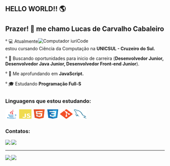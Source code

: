 ## HELLO WORLD!! :earth_americas:

## Prazer! 👋 me chamo Lucas de Carvalho Cabaleiro
<img src="https://raw.githubusercontent.com/MicaelliMedeiros/micaellimedeiros/master/image/computer-illustration.png" min-width="400px" max-width="400px" width="400px" align="right" alt="Computador iuriCode">

  ° 💻 Atualmente estou cursando  Ciência da Computação na <strong> UNICSUL - Cruzeiro do Sul.</strong>

  ° 💼 Buscando oportunidades para inicio de carreira (<strong>Desenvolvedor Junior, Desenvolvedor Java Junior, Desenvolvedor Front-end Junior</strong>).

  ° 🚀 Me aprofundando em <strong>JavaScript.</strong>

  ° 🎓 Estudando <strong>Programação Full-S
  
  ##
  
<div style="display: inline_block">
<h3>Linguagens que estou estudando:</h3>
<img align="center" alt="Java" height="30" width="40" src="https://github.com/CR10L02k/imagens/blob/main/icons/java/java-original.svg">
<img align="center" alt="Js" height="30" width="40" src="https://raw.githubusercontent.com/devicons/devicon/master/icons/javascript/javascript-plain.svg">
<img align="center" alt="HTML" height="30" width="40" src="https://raw.githubusercontent.com/devicons/devicon/master/icons/html5/html5-original.svg">
<img align="center" alt="CSS" height="30" width="40" src="https://raw.githubusercontent.com/devicons/devicon/master/icons/css3/css3-original.svg">
<img align="center" alt="Git" height="30" width="40" src="https://github.com/CR10L02k/imagens/blob/main/icons/git/git-original.svg">
<img align="center" alt="Mysql" height="30" width="40" src="https://github.com/CR10L02k/imagens/blob/main/icons/mysql/mysql-original.svg">
</div>
  
  ##
  
<div>
 <h3>Contatos:</h3>
  <a href="https://www.linkedin.com/in/lucas-cabaleiro//" target="_blank"><img src="https://img.shields.io/badge/-LinkedIn-%230077B5?style=for-the-badge&logo=linkedin&logoColor=white" target="_blank"></a>
   <a href = "mailto:lucascabaleiro06@gmail.com"><img src="https://img.shields.io/badge/-Gmail-%23333?style=for-the-badge&logo=gmail&logoColor=white" target="_blank"></a>
</div>
  
  <hr>
  
<div>
  <a href="https://github.com/olucas07">
  <img height="180em" src="https://github-readme-stats.vercel.app/api?username=olucas07&show_icons=true&theme=midnight-purple&include_all_commits=true&count_private=true"/>
  <img height="180em" src="https://github-readme-stats.vercel.app/api/top-langs/?username=olucas07&layout=compact&langs_count=7&theme=midnight-purple"/>
</div>
